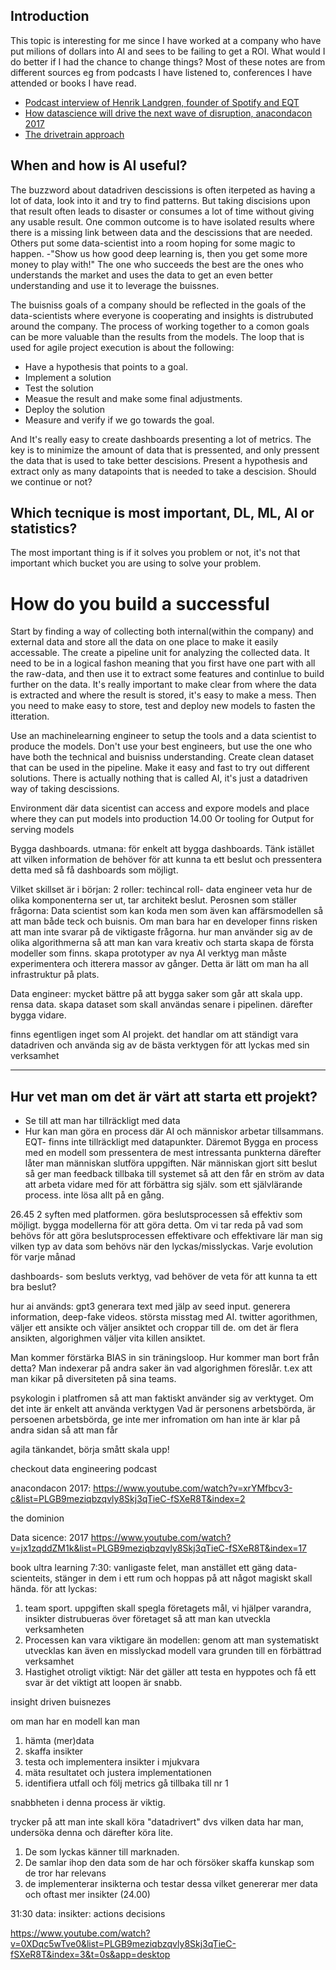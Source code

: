 ## Introduction
This topic is interesting for me since I have worked at a company who have put milions of dollars into AI and sees to be failing to get a ROI. What would I do better if I had the chance to change things?
Most of these notes are from different sources eg from podcasts I have listened to, conferences I have attended or books I have read.
- [Podcast interview of Henrik Landgren, founder of Spotify and EQT](https://www.pythonpodcast.com/henrik-landgren-artificial-intelligence-episode-287/)
- [How datascience will drive the next wave of disruption, anacondacon 2017](https://www.youtube.com/watch?v=jx1zqddZM1k&list=PLGB9meziqbzqvly8Skj3qTieC-fSXeR8T&index=17)
- [The drivetrain approach](https://www.oreilly.com/radar/drivetrain-approach-data-products/)

## When and how is AI useful? 
The buzzword about datadriven descissions is often iterpeted as having a lot of data, look into it and try to find patterns. But taking discisions upon that result often leads to disaster or consumes a lot of time without giving any usable result. One common outcome is to have isolated results where there is a missing link between data and the descissions that are needed. Others put some data-scientist into a room hoping for some magic to happen. -"Show us how good deep learning is, then you get some more money to play with!"
The one who succeeds the best are the ones who understands the market and uses the data to get an even better understanding and use it to leverage the buissnes.

The buisniss goals of a company should be reflected in the goals of the data-scientists where everyone is cooperating and insights is distrubuted around the company. The process of working together to a comon goals can be more valuable than the results from the models.
The loop that is used for agile project execution is about the following:
- Have a hypothesis that points to a goal.
- Implement a solution
- Test the solution
- Measue the result and make some final adjustments.
- Deploy the solution
- Measure and verify if we go towards the goal.



And It's really easy to create dashboards presenting a lot of metrics. The key is to minimize the amount of data that is pressented, and only pressent the data that is used to take better descisions.
Present a hypothesis and extract only as many datapoints that is needed to take a descision. Should we continue or not?



## Which tecnique is most important, DL, ML, AI or statistics?
The most important thing is if it solves you problem or not, it's not that important which bucket you are using to solve your problem.

# How do you build a successful 
Start by finding a way of collecting both internal(within the company) and external data and store all the data on one place to make it easily accessable.
The create a pipeline unit for analyzing the collected data. It need to be in a logical fashon meaning that you first have one part with all the raw-data, and then use it to extract some features and continlue to build further on the data. It's really important to make clear from where the data is extracted and where the result is stored, it's easy to make a mess.
Then you need to make easy to store, test and deploy new models to fasten the itteration.

Use an machinelearning engineer to setup the tools and a data scientist to produce the models. Don't use your best engineers, but use the one who have both the technical and buisniss understanding.
Create clean dataset that can be used in the pipeline.
Make it easy and fast to try out different solutions.
There is actually nothing that is called AI, it's just a datadriven way of taking descissions.



Environment där data sicentist can access and expore models and place where they can put models into production
14.00
Or tooling for
Output for serving models

Bygga dashboards.
utmana: för enkelt att bygga dashboards. Tänk istället att vilken information de behöver för att kunna ta ett beslut och pressentera detta med så få dashboards som möjligt.

Vilket skillset är
i början:
2 roller: techincal roll- data engineer veta hur de olika komponenterna ser ut, tar architekt beslut. 
Perosnen som ställer frågorna: Data scientist som kan koda men som även kan affärsmodellen så att man både teck och buisnis. Om man bara har en developer finns risken att man inte svarar på de viktigaste frågorna.
hur man använder sig av de olika algorithmerna så att man kan vara kreativ och starta skapa de första modeller som finns. skapa prototyper av nya AI verktyg
man måste experimentera och itterera massor av gånger.
Detta är lätt om man ha all infrastruktur på plats.

Data engineer: mycket bättre på att bygga saker som går att skala upp. 
rensa data. skapa dataset som skall användas senare i pipelinen.
därefter bygga vidare.

finns egentligen inget som AI projekt. det handlar om att ständigt vara datadriven och använda sig av de bästa verktygen för att lyckas med sin verksamhet


-------------
Hur vet man om det är värt att starta ett projekt?
-
- Se till att man har tillräckligt med data
- Hur kan man göra en process där AI och människor arbetar tillsammans.
EQT- finns inte tillräckligt med datapunkter. Däremot Bygga en process med en modell som pressentera de mest intressanta punkterna därefter låter man människan slutföra uppgiften.
När människan gjort sitt beslut så ger man feedback tillbaka till systemet så att den får en ström av data att arbeta vidare med för att förbättra sig själv.
som ett självlärande process.
inte lösa allt på en gång.

26.45
2 syften med platformen. göra beslutsprocessen så effektiv som möjligt. bygga modellerna för att göra detta.
Om vi tar reda på vad som behövs för att göra beslutsprocessen effektivare och effektivare lär man sig vilken typ av data som behövs när den lyckas/misslyckas.
Varje evolution för varje månad

dashboards- som besluts verktyg, vad behöver de veta för att kunna ta ett bra beslut?

hur ai används:
gpt3 generara text med jälp av seed input.
generera information, deep-fake videos.
största misstag med AI. twitter agorithmen, väljer ett ansikte och väljer ansiktet och croppar till de.
om det är flera ansikten, algorighmen väljer vita killen ansiktet.

Man kommer förstärka BIAS in sin träningsloop. Hur kommer man bort från detta? Man indexerar på andra saker än vad algorighmen föreslår. t.ex att man kikar på diversiteten på sina teams.

psykologin i platfromen så att man faktiskt använder sig av verktyget. Om det inte är enkelt att använda verktygen 
Vad är personens arbetsbörda, är persoenen arbetsbörda, ge inte mer infromation om han inte är klar på andra sidan så att man får 


agila tänkandet, börja smått skala upp!


checkout data engineering podcast


anacondacon 2017:
https://www.youtube.com/watch?v=xrYMfbcv3-c&list=PLGB9meziqbzqvly8Skj3qTieC-fSXeR8T&index=2

the dominion

Data sicence: 2017
https://www.youtube.com/watch?v=jx1zqddZM1k&list=PLGB9meziqbzqvly8Skj3qTieC-fSXeR8T&index=17

book ultra learning
7:30: vanligaste felet, man anstället ett gäng data-scienteits, stänger in dem i ett rum och hoppas på att något magiskt skall hända.
för att lyckas:
1. team sport. uppgiften skall spegla företagets mål, vi hjälper varandra, insikter distrubueras över företaget så att man kan utveckla verksamheten
2. Processen kan vara viktigare än modellen: genom att man systematiskt utvecklas kan även en misslyckad modell vara grunden till en förbättrad verksamhet
3. Hastighet otroligt viktigt: När det gäller att testa en hyppotes och få ett svar är det viktigt att loopen är snabb. 

insight driven buisnezes

om man har en modell kan man 
1. hämta (mer)data
2. skaffa insikter
3. testa och implementera insikter i mjukvara
4. mäta resultatet och justera implementationen
5. identifiera utfall och följ metrics
gå tillbaka till nr 1

snabbheten i denna process är viktig.

trycker på att man inte skall köra "datadrivert" dvs vilken data har man, undersöka denna och därefter köra lite.
1. De som lyckas känner till marknaden.
2. De samlar ihop den data som de har och försöker skaffa kunskap som de tror har relevans
3. de implementerar insikterna och testar dessa vilket genererar mer data och oftast mer insikter (24.00)

31:30
data: insikter: actions decisions

https://www.youtube.com/watch?v=0XDqc5wTve0&list=PLGB9meziqbzqvly8Skj3qTieC-fSXeR8T&index=3&t=0s&app=desktop
